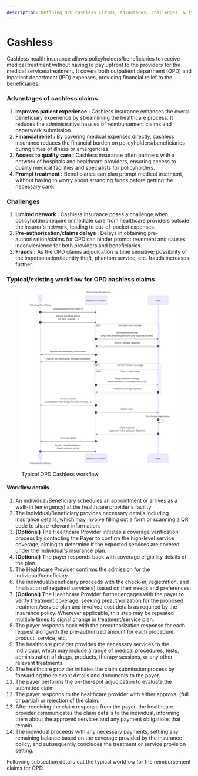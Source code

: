 ```yaml
---
description: Defining OPD cashless claims, advantages, challenges, & typical workflow
---
```


# Cashless

Cashless health insurance allows policyholders/beneficiaries to receive medical treatment without having to pay upfront to the providers for the medical services/treatment. It covers both outpatient department (OPD) and inpatient department (IPD) expenses, providing financial relief to the beneficiaries.

### **Advantages of cashless claims**&#x20;

1. **Improves patient experience :** Cashless insurance enhances the overall beneficiary experience by streamlining the healthcare process. It reduces the administrative hassles of reimbursement claims and paperwork submission.
2. **Financial relief :** By covering medical expenses directly, cashless insurance reduces the financial burden on policyholders/beneficiaries during times of illness or emergencies.
3. **Access to quality care :** Cashless insurance often partners with a network of hospitals and healthcare providers, ensuring access to quality medical facilities and specialists for policyholders.
4. **Prompt treatment :** Beneficiaries can plan prompt medical treatment, without having to worry about arranging funds before getting the necessary care.

### **Challenges**

1. **Limited network :** Cashless insurance poses a challenge when policyholders require immediate care from healthcare providers outside the insurer's network, leading to out-of-pocket expenses.
2. **Pre-authorization/claims delays :** Delays in obtaining pre-authorization/claims for OPD can hinder prompt treatment and causes inconvienience for both providers and beneficiaries.
3. **Frauds :** As the OPD claims adjudication is time sensitive; possibility of the impersonation/identity theft, phantom service, etc. frauds increases further.

### **Typical/existing workflow for OPD cashless claims**&#x20;

<figure><img src="../../../.gitbook/assets/OPD cashless as is.png" alt=""><figcaption><p>Typical OPD Cashless workflow</p></figcaption></figure>

#### **Workflow details**&#x20;

1. An individual/Beneficiary schedules an appointment or arrives as a walk-in (emergency) at the healthcare provider's facility
2. The individual/Beneficiary provides necessary details including insurance details, which may involve filling out a form or scanning a QR code to share relevant information.
3. **(Optional)** The Healthcare Provider initiates a coverage verification process by contacting the Payer to confirm the high-level service coverage, aiming to determine if the expected services are covered under the Individual's insurance plan.
4. **(Optional)** The payer responds back with coverage eligibility details of the plan.
5. The Healthcare Provider confirms the admission  for the individual/beneficiary.
6. The individual/beneficiary proceeds with the check-in, registration, and finalisation of required service(s) based on their needs and preferences.
7. **(Optional)** The Healthcare Provider further engages with the payer to verify treatment coverage, seeking preauthorization for the proposed treatment/service plan and involved cost details as required by the insurance policy. Wherever applicable, this step may be repeated multiple times to signal change in treatment/service plan.&#x20;
8. The payer responds back with the preauthorization response for each request alongwith the pre-authorized amount for each procedure, product, service, etc.&#x20;
9. The healthcare provider provides the necessary services to the Individual, which may include a range of medical procedures, tests, administration of drugs, products, therapy sessions, or any other relevant treatments.
10. The healthcare provider initiates the claim submission process by forwarding the relevant details and documents to the payer.
11. The payer performs the on-the-spot adjudication to evaluate the submitted claim
12. The payer responds to the healthcare provider with either approval (full or partial) or rejection of the claim.
13. After receiving the claim response from the payer, the healthcare provider communicates the claim details to the individual, informing them about the approved services and any payment obligations that remain.
14. The individual proceeds with any necessary payments, settling any remaining balance based on the coverage provided by the insurance policy, and subsequently concludes the treatment or service provision setting.

Following subsection details out the typical workflow for the reimbursement claims for OPD.
